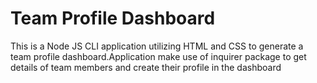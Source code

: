 # Team Profile Dashboard
This is a Node JS CLI  application utilizing HTML and CSS to generate a team profile dashboard.Application make use of inquirer package to get details of team members and create their profile in the dashboard
